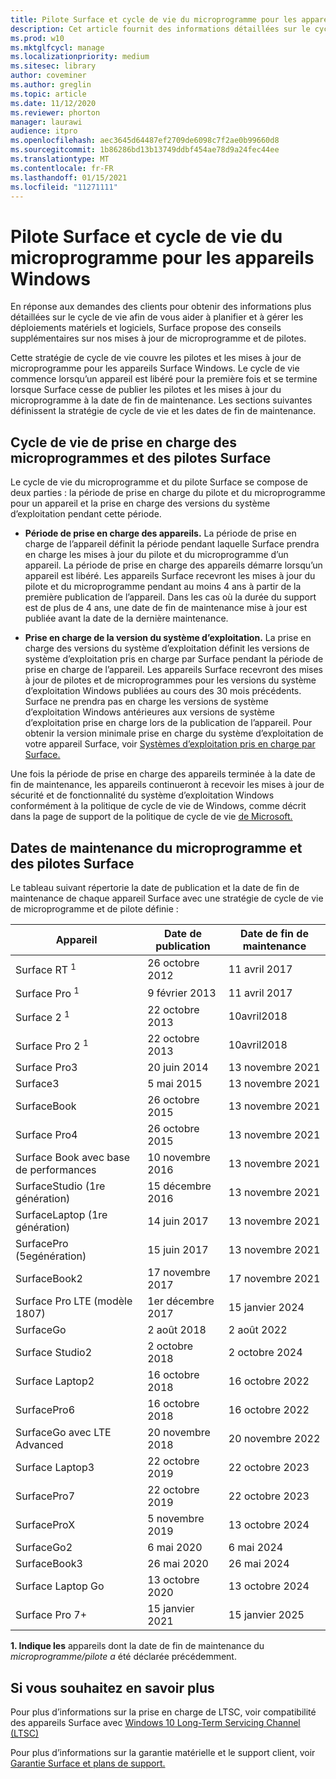 ```yaml
---
title: Pilote Surface et cycle de vie du microprogramme pour les appareils Windows
description: Cet article fournit des informations détaillées sur le cycle de vie pour vous aider à planifier et à gérer les déploiements matériels et logiciels.
ms.prod: w10
ms.mktglfcycl: manage
ms.localizationpriority: medium
ms.sitesec: library
author: coveminer
ms.author: greglin
ms.topic: article
ms.date: 11/12/2020
ms.reviewer: phorton
manager: laurawi
audience: itpro
ms.openlocfilehash: aec3645d64487ef2709de6098c7f2ae0b99660d8
ms.sourcegitcommit: 1b86286bd13b13749ddbf454ae78d9a24fec44ee
ms.translationtype: MT
ms.contentlocale: fr-FR
ms.lasthandoff: 01/15/2021
ms.locfileid: "11271111"
---
```

# Pilote Surface et cycle de vie du microprogramme pour les appareils Windows
 
En réponse aux demandes des clients pour obtenir des informations plus détaillées sur le cycle de vie afin de vous aider à planifier et à gérer les déploiements matériels et logiciels, Surface propose des conseils supplémentaires sur nos mises à jour de microprogramme et de pilotes.
 
Cette stratégie de cycle de vie couvre les pilotes et les mises à jour de microprogramme pour les appareils Surface Windows. Le cycle de vie commence lorsqu’un appareil est libéré pour la première fois et se termine lorsque Surface cesse de publier les pilotes et les mises à jour du microprogramme à la date de fin de maintenance. Les sections suivantes définissent la stratégie de cycle de vie et les dates de fin de maintenance.

## Cycle de vie de prise en charge des microprogrammes et des pilotes Surface
 
Le cycle de vie du microprogramme et du pilote Surface se compose de deux parties : la période de prise en charge du pilote et du microprogramme pour un appareil et la prise en charge des versions du système d’exploitation pendant cette période.

- **Période de prise en charge des appareils.** La période de prise en charge de l’appareil définit la période pendant laquelle Surface prendra en charge les mises à jour du pilote et du microprogramme d’un appareil. La période de prise en charge des appareils démarre lorsqu’un appareil est libéré. Les appareils Surface recevront les mises à jour du pilote et du microprogramme pendant au moins 4 ans à partir de la première publication de l’appareil. Dans les cas où la durée du support est de plus de 4 ans, une date de fin de maintenance mise à jour est publiée avant la date de la dernière maintenance.

- **Prise en charge de la version du système d’exploitation.** La prise en charge des versions du système d’exploitation définit les versions de système d’exploitation pris en charge par Surface pendant la période de prise en charge de l’appareil. Les appareils Surface recevront des mises à jour de pilotes et de microprogrammes pour les versions du système d’exploitation Windows publiées au cours des 30 mois précédents. Surface ne prendra pas en charge les versions de système d’exploitation Windows antérieures aux versions de système d’exploitation prise en charge lors de la publication de l’appareil. Pour obtenir la version minimale prise en charge du système d’exploitation de votre appareil Surface, voir [Systèmes d’exploitation pris en charge par Surface.](https://support.microsoft.com/help/2858199/surface-supported-operating-systems)  

 
Une fois la période de prise en charge des appareils terminée à la date de fin de maintenance, les appareils continueront à recevoir les mises à jour de sécurité et de fonctionnalité du système d’exploitation Windows conformément à la politique de cycle de vie de Windows, comme décrit dans la page de support de la politique de cycle de vie [de Microsoft.](https://support.microsoft.com/hub/4095338/microsoft-lifecycle-policy)
 

## Dates de maintenance du microprogramme et des pilotes Surface

Le tableau suivant répertorie la date de publication et la date de fin de maintenance de chaque appareil Surface avec une stratégie de cycle de vie de microprogramme et de pilote définie :
 

 Appareil                             | Date de publication | Date de fin de maintenance |
| ---------------------------------- | ------------ | --------------------- |
| Surface RT <sup> 1</sup>             | 26 octobre 2012   | 11 avril 2017             |
| Surface Pro <sup> 1</sup>            | 9 février 2013     | 11 avril 2017             |
| Surface 2 <sup> 1</sup>              | 22 octobre 2013   | 10avril2018             |
| Surface Pro 2 <sup> 1</sup>          | 22 octobre 2013   | 10avril2018             |
| Surface Pro3                      | 20 juin 2014    | 13 novembre 2021            |
| Surface3                          | 5 mai 2015     | 13 novembre 2021            |
| SurfaceBook                       | 26 octobre 2015   | 13 novembre 2021            |
| Surface Pro4                      | 26 octobre 2015   | 13 novembre 2021            |
| Surface Book avec base de performances | 10 novembre 2016   | 13 novembre 2021            |
| SurfaceStudio (1re génération)           | 15 décembre 2016   | 13 novembre 2021            |
| SurfaceLaptop (1re génération)           | 14 juin 2017    | 13 novembre 2021            |
| SurfacePro (5egénération)              | 15 juin 2017    | 13 novembre 2021            |
| SurfaceBook2                     | 17 novembre 2017   | 17 novembre 2021            |
| Surface Pro LTE (modèle 1807)       | 1er décembre 2017    | 15 janvier 2024             |
| SurfaceGo                         | 2 août 2018     | 2 août 2022              |
| Surface Studio2                   | 2 octobre 2018    | 2 octobre 2024             |
| Surface Laptop2                   | 16 octobre 2018   | 16 octobre 2022            |
| SurfacePro6                      | 16 octobre 2018   | 16 octobre 2022            |
| SurfaceGo avec LTE Advanced       | 20 novembre 2018   | 20 novembre 2022            |
| Surface Laptop3                   | 22 octobre 2019   | 22 octobre 2023            |
| SurfacePro7                      | 22 octobre 2019   | 22 octobre 2023            |
| SurfaceProX                      | 5 novembre 2019    | 13 octobre 2024             |
| SurfaceGo2                       | 6 mai 2020     | 6 mai 2024              |
| SurfaceBook3                     | 26 mai 2020    | 26 mai 2024             |
| Surface Laptop Go                  | 13 octobre 2020   | 13 octobre 2024            |
| Surface Pro 7+                     | 15 janvier 2021 | 15 janvier 2025 |

 
 **1. Indique les** appareils dont la date de fin de maintenance du *microprogramme/pilote a* été déclarée précédemment.
 
## Si vous souhaitez en savoir plus

Pour plus d’informations sur la prise en charge de LTSC, voir compatibilité des appareils Surface avec [Windows 10 Long-Term Servicing Channel (LTSC)](surface-device-compatibility-with-windows-10-ltsc.md)

Pour plus d’informations sur la garantie matérielle et le support client, voir [Garantie Surface et plans de support.](https://www.microsoft.com/surface/business/warranty-service-offerings-and-support)
